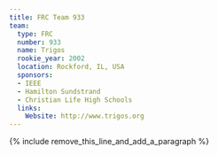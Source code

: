```yaml
---
title: FRC Team 933
team:
  type: FRC
  number: 933
  name: Trigos
  rookie_year: 2002
  location: Rockford, IL, USA
  sponsors:
  - IEEE
  - Hamilton Sundstrand
  - Christian Life High Schools
  links:
    Website: http://www.trigos.org
---
```


{% include remove_this_line_and_add_a_paragraph %}